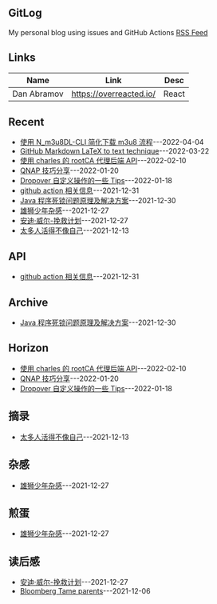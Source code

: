 ## GitLog 
My personal blog using issues and GitHub Actions [RSS Feed](https://bxb100.github.io/blog/feed.xml)
## Links
| Name | Link | Desc |
| ---- | ---- | ---- |
| Dan Abramov | https://overreacted.io/ | React |

## Recent
- [使用 N_m3u8DL-CLI 简化下载 m3u8 流程](https://github.com/bxb100/blog/issues/13)---2022-04-04
- [GitHub Markdown LaTeX to text technique](https://github.com/bxb100/blog/issues/12)---2022-03-22
- [使用 charles 的 rootCA  代理后端 API](https://github.com/bxb100/blog/issues/10)---2022-02-10
- [QNAP 技巧分享](https://github.com/bxb100/blog/issues/9)---2022-01-20
- [Dropover 自定义操作的一些 Tips](https://github.com/bxb100/blog/issues/8)---2022-01-18
- [github action 相关信息](https://github.com/bxb100/blog/issues/7)---2021-12-31
- [Java 程序死锁问题原理及解决方案](https://github.com/bxb100/blog/issues/6)---2021-12-30
- [雄狮少年杂感](https://github.com/bxb100/blog/issues/5)---2021-12-27
- [安迪·威尔-挽救计划](https://github.com/bxb100/blog/issues/4)---2021-12-27
- [太多人活得不像自己](https://github.com/bxb100/blog/issues/3)---2021-12-13

## API
- [github action 相关信息](https://github.com/bxb100/blog/issues/7)---2021-12-31


## Archive
- [Java 程序死锁问题原理及解决方案](https://github.com/bxb100/blog/issues/6)---2021-12-30


## Horizon
- [使用 charles 的 rootCA  代理后端 API](https://github.com/bxb100/blog/issues/10)---2022-02-10
- [QNAP 技巧分享](https://github.com/bxb100/blog/issues/9)---2022-01-20
- [Dropover 自定义操作的一些 Tips](https://github.com/bxb100/blog/issues/8)---2022-01-18


## 摘录
- [太多人活得不像自己](https://github.com/bxb100/blog/issues/3)---2021-12-13


## 杂感
- [雄狮少年杂感](https://github.com/bxb100/blog/issues/5)---2021-12-27


## 煎蛋
- [雄狮少年杂感](https://github.com/bxb100/blog/issues/5)---2021-12-27


## 读后感
- [安迪·威尔-挽救计划](https://github.com/bxb100/blog/issues/4)---2021-12-27
- [Bloomberg Tame parents](https://github.com/bxb100/blog/issues/1)---2021-12-06

